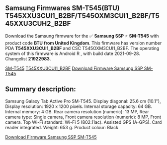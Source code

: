 <h2>Samsung Firmwares SM-T545(BTU) T545XXU3CUI1_B2BF/T545OXM3CUI1_B2BF/T545XXU3CUH2_B2BF</h2>
Download the Samsung firmware for the ✅ <strong>Samsung SSP </strong> ⭐ <strong>SM-T545</strong> with product code <strong>BTU</strong> <strong> from United Kingdom</strong>. This firmware has version number PDA <strong>T545XXU3CUI1_B2BF</strong> and CSC T545OXM3CUI1_B2BF. The operating system of this firmware is Android R , with build date 2021-09-28. Changelist <strong>21922983</strong>.


[SM-T545](https://samfirm.shop/samsung/model/SM-T545)
[T545XXU3CUI1_B2BF](https://samfirm.shop/samsung/pda/T545XXU3CUI1_B2BF)
[Download Firmware Samsung SSP SM-T545](https://samfirm.shop/samsung/firmware/460661)
<h2>Summary description:</h2>
<p>Samsung Galaxy Tab Active Pro SM-T545. Display diagonal: 25.6 cm (10.1"), Display resolution: 1920 x 1200 pixels. Internal storage capacity: 64 GB. Internal memory: 4 GB. Rear camera resolution (numeric): 13 MP, Rear camera type: Single camera, Front camera resolution (numeric): 8 MP, Front camera. Top Wi-Fi standard: Wi-Fi 5 (802.11ac). Assisted GPS (A-GPS). Card reader integrated. Weight: 653 g. Product colour: Black</p>


[Download Firmware Samsung SSP SM-T545](https://samfirm.shop/samsung/firmware/460661)
